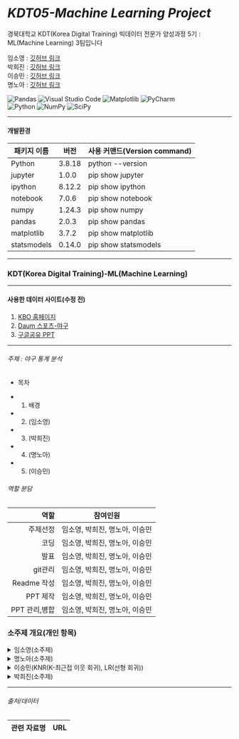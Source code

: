 # _KDT05-Machine Learning Project_

경북대학교 KDT(Korea Digital Training) 빅데이터 전문가 양성과정 5기 : ML(Machine Learning) 3팀입니다

임소영 : [깃허브 링크](https://github.com/YimSoYoung1001)  
박희진 : [깃허브 링크](https://github.com/ParkHeeJin00)  
이승민 : [깃허브 링크](https://github.com/winmin94)  
명노아 : [깃허브 링크](https://github.com/noah2397)

![Pandas](https://img.shields.io/badge/pandas-%23150458.svg?style=for-the-badge&logo=pandas&logoColor=white)
![Visual Studio Code](https://img.shields.io/badge/Visual%20Studio%20Code-0078d7.svg?style=for-the-badge&logo=visual-studio-code&logoColor=white)
![Matplotlib](https://img.shields.io/badge/Matplotlib-%23ffffff.svg?style=for-the-badge&logo=Matplotlib&logoColor=black)
![PyCharm](https://img.shields.io/badge/pycharm-143?style=for-the-badge&logo=pycharm&logoColor=black&color=black&labelColor=green)  
![Python](https://img.shields.io/badge/python-3670A0?style=for-the-badge&logo=python&logoColor=ffdd54)
![NumPy](https://img.shields.io/badge/numpy-%23013243.svg?style=for-the-badge&logo=numpy&logoColor=white)
![SciPy](https://img.shields.io/badge/SciPy-%230C55A5.svg?style=for-the-badge&logo=scipy&logoColor=%white)

<hr/>

#### 개발환경

| 패키지 이름 | 버전   | 사용 커맨드(Version command) |
| ----------- | ------ | ---------------------------- |
| Python      | 3.8.18 | python --version             |
| jupyter     | 1.0.0  | pip show jupyter             |
| ipython     | 8.12.2 | pip show ipython             |
| notebook    | 7.0.6  | pip show notebook            |
| numpy       | 1.24.3 | pip show numpy               |
| pandas      | 2.0.3  | pip show pandas              |
| matplotlib  | 3.7.2  | pip show matplotlib          |
| statsmodels | 0.14.0 | pip show statsmodels         |

<hr/>

### KDT(Korea Digital Training)-ML(Machine Learning)

<hr/>

#### 사용한 데이터 사이트(수정 전)

1. [KBO 홈페이지](https://www.koreabaseball.com/Default.aspx)
2. [Daum 스포츠-야구](https://sports.daum.net/record/kbo/team?season=2023)
3. [구글공유 PPT](https://docs.google.com/presentation/d/1iw8iwN1F_FjeJlKNg46WBwOhtqjZGTJt9zUaESa8WAY/edit)

<hr/>

###### 주제 : 야구 통계 분석

- 목차

* 1. 배경
* 2. (임소영)
* 3. (박희진)
* 4. (명노아)
* 5. (이승민)

###### 역할 분담

|          역할 | 참여인원                       |
| ------------: | ------------------------------ |
|      주제선정 | 임소영, 박희진, 명노아, 이승민 |
|          코딩 | 임소영, 박희진, 명노아, 이승민 |
|          발표 | 임소영, 박희진, 명노아, 이승민 |
|       git관리 | 임소영, 박희진, 명노아, 이승민 |
|   Readme 작성 | 임소영, 박희진, 명노아, 이승민 |
|      PPT 제작 | 임소영, 박희진, 명노아, 이승민 |
| PPT 관리,병합 | 임소영, 박희진, 명노아, 이승민 |

### 소주제 개요(개인 항목)

<details>
  <summary>
    임소영(소주제)
  </summary>
</details>

</hr>

<details>
  <summary>
    명노아(소주제)
  </summary>

</details>

</hr>

<details>
  <summary>
    이승민(KNR(K-최근접 이웃 회귀), LR(선형 회귀))
  </summary>
  
K-Nearest Neighbors Regression

  **1. 데이터 전처리 실시**  
  - 필요한 부분으로 데이터를 분할해서 저장
  - 이상치도 필요한 내용을 담고 있어 제거하지 않음  
  **2. 데이터셋 준비**  
  - 최적의 random_state 추적  
  **3. 학습 및 평가**  
  - KNR : 과대적합이 발생하여 튜닝 진행
  - [튜닝 1] K값 조절
  - [튜닝 2] 가중치 조정  
  **4. 예측값 구하기 및 성능 평가**  
  - 튜닝을 실시한 2가지 모델에 대해 예측값을 구하고 성능을 평가함
  - 성능 평가 요소(R2 score, MAE, MSE)  
  **5. 모델 저장(.pkl 형식)**    
  - 둘 중 성능이 좋은 '튜닝2' 모델을 최종 모델로 저장

Linear Regression

  **1. 데이터 전처리 실시**   
  - 필요한 부분으로 데이터를 분할해서 저장
  - 이상치로 필요한 내용을 담고 있어 제거하지 않음  
  **2. 데이터셋 준비**  
  - 최적의 random_state 추적  
  **3. 학습 및 평가**  
  - LR : 차이는 적으나 좀 더 스코어를 끌어올릴 수 있을 거라 예상되어 튜닝 진행
  - [튜닝] fit-intercept 조정  
  **4. 예측값 구하기 및 성능 평가**  
  - 튜닝을 실시한 모델에 대해 예측값을 구하고 성능을 평가
  - 성능 평가 요소(R2 score, MAE, MSE)  
  **5. 모델 저장(.pkl 형식)**  
</details>

</hr>

<details>
  <summary>
    박희진(소주제)
  </summary>

</details>
<hr/>

###### 출처/데이터

| 관련 자료명 | URL |
| :---------: | --- |
